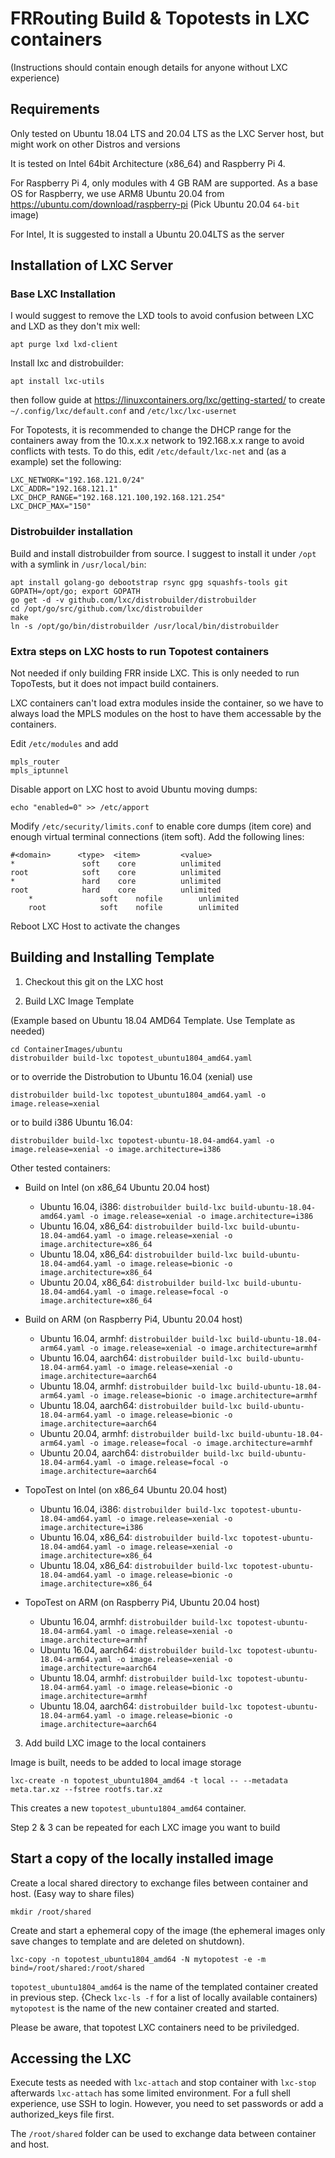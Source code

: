 # FRRouting Build & Topotests in LXC containers

(Instructions should contain enough details for anyone without LXC experience)

## Requirements

Only tested on Ubuntu 18.04 LTS and 20.04 LTS as the LXC Server host, but 
might work on other Distros and versions

It is tested on Intel 64bit Architecture (x86_64) and Raspberry Pi 4.

For Raspberry Pi 4, only modules with 4 GB RAM are supported.
As a base OS for Raspberry, we use ARM8 Ubuntu 20.04 from
https://ubuntu.com/download/raspberry-pi
(Pick Ubuntu 20.04 `64-bit` image)

For Intel, It is suggested to install a Ubuntu 20.04LTS as the server

## Installation of LXC Server

### Base LXC Installation

I would suggest to remove the LXD tools to avoid confusion between LXC and LXD
as they don't mix well:

	apt purge lxd lxd-client

Install lxc and distrobuilder:

	apt install lxc-utils

then follow guide at https://linuxcontainers.org/lxc/getting-started/ to
create `~/.config/lxc/default.conf` and `/etc/lxc/lxc-usernet`

For Topotests, it is recommended to change the DHCP range for the containers
away from the 10.x.x.x network to 192.168.x.x range to avoid conflicts with
tests. To do this, edit `/etc/default/lxc-net` and (as a example) set the following:

	LXC_NETWORK="192.168.121.0/24"
	LXC_ADDR="192.168.121.1"
	LXC_DHCP_RANGE="192.168.121.100,192.168.121.254"
	LXC_DHCP_MAX="150"

### Distrobuilder installation

Build and install distrobuilder from source. I suggest to install it under `/opt`
with a symlink in `/usr/local/bin`:

	apt install golang-go debootstrap rsync gpg squashfs-tools git
	GOPATH=/opt/go; export GOPATH
	go get -d -v github.com/lxc/distrobuilder/distrobuilder
	cd /opt/go/src/github.com/lxc/distrobuilder
	make
	ln -s /opt/go/bin/distrobuilder /usr/local/bin/distrobuilder

### Extra steps on LXC hosts to run Topotest containers

Not needed if only building FRR inside LXC. This is only needed to run
TopoTests, but it does not impact build containers. 

LXC containers can't load extra modules inside the container, so we have to always
load the MPLS modules on the host to have them accessable by the containers.

Edit `/etc/modules` and add

	mpls_router
	mpls_iptunnel

Disable apport on LXC host to avoid Ubuntu moving dumps:

	echo "enabled=0" >> /etc/apport

Modify `/etc/security/limits.conf` to enable core dumps (item core) and 
enough virtual terminal connections (item soft). Add the following lines:

	#<domain>      <type>  <item>         <value>
	*               soft    core          unlimited
	root            soft    core          unlimited
	*               hard    core          unlimited
	root            hard    core          unlimited
        *               soft    nofile        unlimited
        root            soft    nofile        unlimited

Reboot LXC Host to activate the changes

## Building and Installing Template

1. Checkout this git on the LXC host

2. Build LXC Image Template

(Example based on Ubuntu 18.04 AMD64 Template. Use Template as needed)

	cd ContainerImages/ubuntu
	distrobuilder build-lxc topotest_ubuntu1804_amd64.yaml

or to override the Distrobution to Ubuntu 16.04 (xenial) use

	distrobuilder build-lxc topotest_ubuntu1804_amd64.yaml -o image.release=xenial

or to build i386 Ubuntu 16.04:

	distrobuilder build-lxc topotest-ubuntu-18.04-amd64.yaml -o image.release=xenial -o image.architecture=i386

Other tested containers:

- Build on Intel (on x86_64 Ubuntu 20.04 host)
	- Ubuntu 16.04, i386:  `distrobuilder build-lxc build-ubuntu-18.04-amd64.yaml -o image.release=xenial -o image.architecture=i386`
	- Ubuntu 16.04, x86_64:  `distrobuilder build-lxc build-ubuntu-18.04-amd64.yaml -o image.release=xenial -o image.architecture=x86_64`
	- Ubuntu 18.04, x86_64:  `distrobuilder build-lxc build-ubuntu-18.04-amd64.yaml -o image.release=bionic -o image.architecture=x86_64`
	- Ubuntu 20.04, x86_64:  `distrobuilder build-lxc build-ubuntu-18.04-amd64.yaml -o image.release=focal -o image.architecture=x86_64`

- Build on ARM (on Raspberry Pi4, Ubuntu 20.04 host)
	- Ubuntu 16.04, armhf:  `distrobuilder build-lxc build-ubuntu-18.04-arm64.yaml -o image.release=xenial -o image.architecture=armhf`
	- Ubuntu 16.04, aarch64:  `distrobuilder build-lxc build-ubuntu-18.04-arm64.yaml -o image.release=xenial -o image.architecture=aarch64`
	- Ubuntu 18.04, armhf:  `distrobuilder build-lxc build-ubuntu-18.04-arm64.yaml -o image.release=bionic -o image.architecture=armhf`
	- Ubuntu 18.04, aarch64:  `distrobuilder build-lxc build-ubuntu-18.04-arm64.yaml -o image.release=bionic -o image.architecture=aarch64`
	- Ubuntu 20.04, armhf:  `distrobuilder build-lxc build-ubuntu-18.04-arm64.yaml -o image.release=focal -o image.architecture=armhf`
	- Ubuntu 20.04, aarch64:  `distrobuilder build-lxc build-ubuntu-18.04-arm64.yaml -o image.release=focal -o image.architecture=aarch64`

- TopoTest on Intel (on x86_64 Ubuntu 20.04 host)
	- Ubuntu 16.04, i386:  `distrobuilder build-lxc topotest-ubuntu-18.04-amd64.yaml -o image.release=xenial -o image.architecture=i386`
	- Ubuntu 16.04, x86_64:  `distrobuilder build-lxc topotest-ubuntu-18.04-amd64.yaml -o image.release=xenial -o image.architecture=x86_64`
	- Ubuntu 18.04, x86_64:  `distrobuilder build-lxc topotest-ubuntu-18.04-amd64.yaml -o image.release=bionic -o image.architecture=x86_64`

- TopoTest on ARM (on Raspberry Pi4, Ubuntu 20.04 host)
	- Ubuntu 16.04, armhf:  `distrobuilder build-lxc topotest-ubuntu-18.04-arm64.yaml -o image.release=xenial -o image.architecture=armhf`
	- Ubuntu 16.04, aarch64:  `distrobuilder build-lxc topotest-ubuntu-18.04-arm64.yaml -o image.release=xenial -o image.architecture=aarch64`
	- Ubuntu 18.04, armhf:  `distrobuilder build-lxc topotest-ubuntu-18.04-arm64.yaml -o image.release=bionic -o image.architecture=armhf`
	- Ubuntu 18.04, aarch64:  `distrobuilder build-lxc topotest-ubuntu-18.04-arm64.yaml -o image.release=bionic -o image.architecture=aarch64`

3. Add build LXC image to the local containers

Image is built, needs to be added to local image storage

	lxc-create -n topotest_ubuntu1804_amd64 -t local -- --metadata meta.tar.xz --fstree rootfs.tar.xz

This creates a new `topotest_ubuntu1804_amd64` container.

Step 2 & 3 can be repeated for each LXC image you want to build

## Start a copy of the locally installed image

Create a local shared directory to exchange files between container and
host. (Easy way to share files)

	mkdir /root/shared

Create and start a ephemeral copy of the image (the ephemeral images
only save changes to template and are deleted on shutdown).

	lxc-copy -n topotest_ubuntu1804_amd64 -N mytopotest -e -m bind=/root/shared:/root/shared

`topotest_ubuntu1804_amd64` is the name of the templated container created in previous
step. {Check `lxc-ls -f` for a list of locally available containers)
`mytopotest` is the name of the new container created and started.

Please be aware, that topotest LXC containers need to be priviledged.

## Accessing the LXC 
Execute tests as needed with `lxc-attach` and stop container with `lxc-stop` afterwards
`lxc-attach` has some limited environment. For a full shell experience, use SSH to 
login. However, you need to set passwords or add a authorized_keys file first.

The `/root/shared` folder can be used to exchange data between container and 
host.

